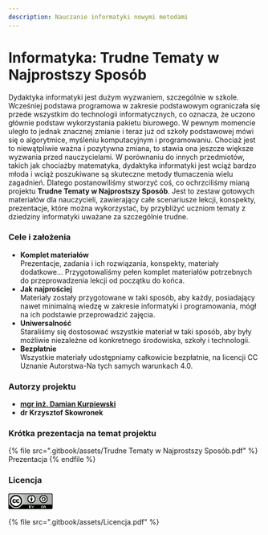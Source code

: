 ```yaml
---
description: Nauczanie informatyki nowymi metodami
---
```


# Informatyka: Trudne Tematy w Najprostszy Sposób

Dydaktyka informatyki jest dużym wyzwaniem, szczególnie w szkole. Wcześniej podstawa programowa w zakresie podstawowym ograniczała się przede wszystkim do technologii informatycznych, co oznacza, że uczono głównie podstaw wykorzystania pakietu biurowego. W pewnym momencie uległo to jednak znacznej zmianie i teraz już od szkoły podstawowej mówi się o algorytmice, myśleniu komputacyjnym i programowaniu. Chociaż jest to niewątpliwie ważna i pozytywna zmiana, to stawia ona jeszcze większe wyzwania przed nauczycielami. W porównaniu do innych przedmiotów, takich jak chociażby matematyka, dydaktyka informatyki jest wciąż bardzo młoda i wciąż poszukiwane są skuteczne metody tłumaczenia wielu zagadnień. Dlatego postanowiliśmy stworzyć coś, co ochrzciliśmy mianą projektu **Trudne Tematy w Najprostszy Sposób**. Jest to zestaw gotowych materiałów dla nauczycieli, zawierający całe scenariusze lekcji, konspekty, prezentacje, które można wykorzystać, by przybliżyć uczniom tematy z dziedziny informatyki uważane za szczególnie trudne.

### Cele i założenia

* **Komplet materiałów**\
  Prezentacje, zadania i ich rozwiązania, konspekty, materiały dodatkowe... Przygotowaliśmy pełen komplet materiałów potrzebnych do przeprowadzenia lekcji od początku do końca.
* **Jak najprościej**\
  Materiały zostały przygotowane w taki sposób, aby każdy, posiadający nawet minimalną wiedzę w zakresie informatyki i programowania, mógł na ich podstawie przeprowadzić zajęcia.
* **Uniwersalność**\
  Staraliśmy się dostosować wszystkie materiał w taki sposób, aby były możliwie niezależne od konkretnego środowiska, szkoły i technologii.
* **Bezpłatnie**\
  Wszystkie materiały udostępniamy całkowicie bezpłatnie, na licencji CC Uznanie Autorstwa-Na tych samych warunkach 4.0.

### Autorzy projektu

* [**mgr inż. Damian Kurpiewski**](https://blackbat13.github.io)
* **dr Krzysztof Skowronek**

### Krótka prezentacja na temat projektu

{% file src=".gitbook/assets/Trudne Tematy w Najprostszy Sposób.pdf" %}
Prezentacja
{% endfile %}

### **Licencja**

![Uznanie autorstwa-Na tych samych warunkach 4.0](.gitbook/assets/88x31.png)

{% file src=".gitbook/assets/Licencja.pdf" %}

